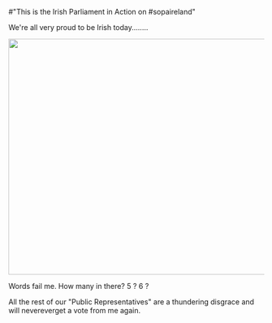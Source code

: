 #"This is the Irish Parliament in Action on #sopaireland"

We're all very proud to be Irish today........

<a href="http://conoroneill.net/wp-content/uploads/2012/01/26-01-2012-15-55-13.png"><img class="alignnone size-full wp-image-536" title="26-01-2012 15-55-13" src="http://conoroneill.net/wp-content/uploads/2012/01/26-01-2012-15-55-13.png" alt="" width="673" height="465" /></a>

Words fail me. How many in there? 5 ? 6 ?

All the rest of our "Public Representatives" are a thundering disgrace and will nevereverget a vote from me again.

&nbsp;